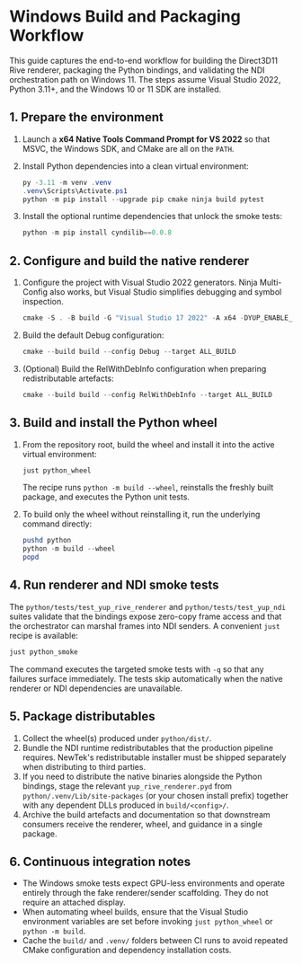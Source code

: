 # Windows Build and Packaging Workflow

This guide captures the end-to-end workflow for building the Direct3D11 Rive renderer,
packaging the Python bindings, and validating the NDI orchestration path on Windows 11.
The steps assume Visual Studio 2022, Python 3.11+, and the Windows 10 or 11 SDK are
installed.

## 1. Prepare the environment

1. Launch a **x64 Native Tools Command Prompt for VS 2022** so that MSVC, the Windows SDK,
   and CMake are all on the `PATH`.
2. Install Python dependencies into a clean virtual environment:

   ```powershell
   py -3.11 -m venv .venv
   .venv\Scripts\Activate.ps1
   python -m pip install --upgrade pip cmake ninja build pytest
   ```
3. Install the optional runtime dependencies that unlock the smoke tests:

   ```powershell
   python -m pip install cyndilib==0.0.8
   ```

## 2. Configure and build the native renderer

1. Configure the project with Visual Studio 2022 generators. Ninja Multi-Config also works,
   but Visual Studio simplifies debugging and symbol inspection.

   ```powershell
   cmake -S . -B build -G "Visual Studio 17 2022" -A x64 -DYUP_ENABLE_PROFILING=OFF
   ```

2. Build the default Debug configuration:

   ```powershell
   cmake --build build --config Debug --target ALL_BUILD
   ```

3. (Optional) Build the RelWithDebInfo configuration when preparing redistributable artefacts:

   ```powershell
   cmake --build build --config RelWithDebInfo --target ALL_BUILD
   ```

## 3. Build and install the Python wheel

1. From the repository root, build the wheel and install it into the active virtual
environment:

   ```powershell
   just python_wheel
   ```

   The recipe runs `python -m build --wheel`, reinstalls the freshly built package, and
   executes the Python unit tests.

2. To build only the wheel without reinstalling it, run the underlying command directly:

   ```powershell
   pushd python
   python -m build --wheel
   popd
   ```

## 4. Run renderer and NDI smoke tests

The `python/tests/test_yup_rive_renderer` and `python/tests/test_yup_ndi` suites validate
that the bindings expose zero-copy frame access and that the orchestrator can marshal
frames into NDI senders. A convenient `just` recipe is available:

```powershell
just python_smoke
```

The command executes the targeted smoke tests with `-q` so that any failures surface
immediately. The tests skip automatically when the native renderer or NDI dependencies
are unavailable.

## 5. Package distributables

1. Collect the wheel(s) produced under `python/dist/`.
2. Bundle the NDI runtime redistributables that the production pipeline requires. NewTek's
   redistributable installer must be shipped separately when distributing to third parties.
3. If you need to distribute the native binaries alongside the Python bindings, stage the
   relevant `yup_rive_renderer.pyd` from `python/.venv/Lib/site-packages` (or your chosen
   install prefix) together with any dependent DLLs produced in `build/<config>/`.
4. Archive the build artefacts and documentation so that downstream consumers receive the
   renderer, wheel, and guidance in a single package.

## 6. Continuous integration notes

- The Windows smoke tests expect GPU-less environments and operate entirely through the
  fake renderer/sender scaffolding. They do not require an attached display.
- When automating wheel builds, ensure that the Visual Studio environment variables are set
  before invoking `just python_wheel` or `python -m build`.
- Cache the `build/` and `.venv/` folders between CI runs to avoid repeated CMake
  configuration and dependency installation costs.
